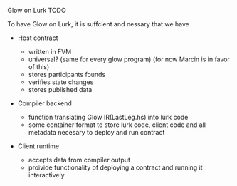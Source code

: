 

   Glow on Lurk TODO

   To have Glow on Lurk, it is suffcient and nessary that we have

   * Host contract
     - written in FVM
     - universal? (same for every glow program)
          (for now Marcin is in favor of this) 
     - stores participants founds
     - verifies state changes
     - stores published data

   * Compiler backend
     - function translating Glow IR(LastLeg.hs) into lurk code
     - some container format to store lurk code, client code and all metadata necesary to deploy and run contract 

   * Client runtime
     - accepts data from compiler output
     - proivide functionality of deploying a contract and running it interactively

   
   
   
